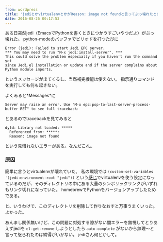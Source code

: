 ```yaml
---
from: wordpress
title: 'jediとかvirtualenvとかがReason: image not foundと言ってぶっ壊れたときの対処'
date: 2016-08-26 00:17:53
---
```


ある日突然jedi（EmacsでPythonを書くときにつかうすごいやつだよ）がぶっ壊れた。
python-modeのバッファでピリオドを打つたびに

    Error (jedi): Failed to start Jedi EPC server.
    *** You may need to run "M-x jedi:install-server". ***
    This could solve the problem especially if you haven't run the command yet
    since Jedi.el installation or update and if the server complains about
    Python module imports.

というメッセージが出てくるし、当然補完機能は使えない。
指示通りコマンドを実行しても何も起きない。

<!--more-->

よくみると\*Messages\*に

    Server may raise an error. Use "M-x epc:pop-to-last-server-process-buffer RET" to see full traceback:

とあるのでtracebackを見てみると

    dyld: Library not loaded: *****
      Referenced from: *****:
      Reason: image not found

という見慣れないエラーがある。なんだこれ。

### 原因

簡単に言うとvirtualenvが壊れていた。
私の環境では `(custom-set-variables '(jedi:environment-root "jedi"))` という[感じ](https://github.com/kissge/.emacs.d/blob/master/inits/15-python.el#L8)でvirtualenvを使う設定になっているのだが、そのディレクトリの中にある大量のシンボリックリンクがいずれもリンク切れになっていた。
homebrewでPythonをバージョンアップしたためである。

と、いうわけで、このディレクトリを削除して作りなおすと万事うまくいった。よかった。

あんまし関係無いけど、この問題に対処する隙がない間エラーを無視してとりあえずjediを `el-get-remove` しようとしたら `auto-complete` がないから無理〜と言って怒られたのは納得がいかない。
jediさん何とかして。
